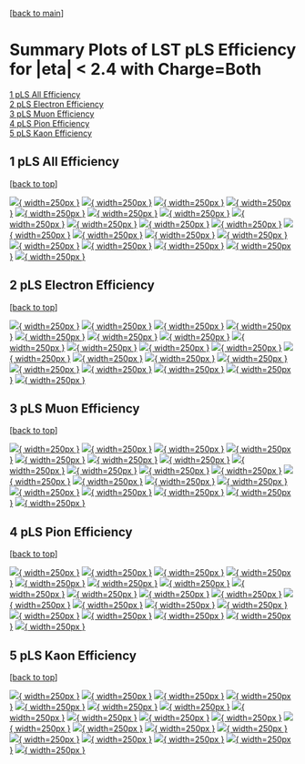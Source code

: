 [[back to main](./)]

# <a name="top"></a> Summary Plots of LST pLS Efficiency for |eta| < 2.4 with Charge=Both

[1 pLS All Efficiency](#1)<br/>[2 pLS Electron Efficiency](#2)<br/>[3 pLS Muon Efficiency](#3)<br/>[4 pLS Pion Efficiency](#4)<br/>[5 pLS Kaon Efficiency](#5)<br/>



## <a name="1"></a> 1 pLS All Efficiency

 [[back to top](#top)]

[![](../mtv/var/pLS_loweta_0_0_eff_pt.png){ width=250px }](pLS_loweta_0_0_eff_pt.html)
[![](../mtv/var/pLS_loweta_0_0_eff_ptzoom.png){ width=250px }](pLS_loweta_0_0_eff_ptzoom.html)
[![](../mtv/var/pLS_loweta_0_0_eff_ptlow.png){ width=250px }](pLS_loweta_0_0_eff_ptlow.html)
[![](../mtv/var/pLS_loweta_0_0_eff_ptlowzoom.png){ width=250px }](pLS_loweta_0_0_eff_ptlowzoom.html)
[![](../mtv/var/pLS_loweta_0_0_eff_ptmtv.png){ width=250px }](pLS_loweta_0_0_eff_ptmtv.html)
[![](../mtv/var/pLS_loweta_0_0_eff_ptmtvzoom.png){ width=250px }](pLS_loweta_0_0_eff_ptmtvzoom.html)
[![](../mtv/var/pLS_loweta_0_0_eff_eta.png){ width=250px }](pLS_loweta_0_0_eff_eta.html)
[![](../mtv/var/pLS_loweta_0_0_eff_etazoom.png){ width=250px }](pLS_loweta_0_0_eff_etazoom.html)
[![](../mtv/var/pLS_loweta_0_0_eff_etacoarse.png){ width=250px }](pLS_loweta_0_0_eff_etacoarse.html)
[![](../mtv/var/pLS_loweta_0_0_eff_etacoarsezoom.png){ width=250px }](pLS_loweta_0_0_eff_etacoarsezoom.html)
[![](../mtv/var/pLS_loweta_0_0_eff_phi.png){ width=250px }](pLS_loweta_0_0_eff_phi.html)
[![](../mtv/var/pLS_loweta_0_0_eff_phizoom.png){ width=250px }](pLS_loweta_0_0_eff_phizoom.html)
[![](../mtv/var/pLS_loweta_0_0_eff_phicoarse.png){ width=250px }](pLS_loweta_0_0_eff_phicoarse.html)
[![](../mtv/var/pLS_loweta_0_0_eff_phicoarsezoom.png){ width=250px }](pLS_loweta_0_0_eff_phicoarsezoom.html)
[![](../mtv/var/pLS_loweta_0_0_eff_dxy.png){ width=250px }](pLS_loweta_0_0_eff_dxy.html)
[![](../mtv/var/pLS_loweta_0_0_eff_dxycoarse.png){ width=250px }](pLS_loweta_0_0_eff_dxycoarse.html)
[![](../mtv/var/pLS_loweta_0_0_eff_dxycoarsezoom.png){ width=250px }](pLS_loweta_0_0_eff_dxycoarsezoom.html)
[![](../mtv/var/pLS_loweta_0_0_eff_dz.png){ width=250px }](pLS_loweta_0_0_eff_dz.html)
[![](../mtv/var/pLS_loweta_0_0_eff_dzcoarse.png){ width=250px }](pLS_loweta_0_0_eff_dzcoarse.html)
[![](../mtv/var/pLS_loweta_0_0_eff_dzcoarsezoom.png){ width=250px }](pLS_loweta_0_0_eff_dzcoarsezoom.html)


## <a name="2"></a> 2 pLS Electron Efficiency

 [[back to top](#top)]

[![](../mtv/var/pLS_loweta_11_0_eff_pt.png){ width=250px }](pLS_loweta_11_0_eff_pt.html)
[![](../mtv/var/pLS_loweta_11_0_eff_ptzoom.png){ width=250px }](pLS_loweta_11_0_eff_ptzoom.html)
[![](../mtv/var/pLS_loweta_11_0_eff_ptlow.png){ width=250px }](pLS_loweta_11_0_eff_ptlow.html)
[![](../mtv/var/pLS_loweta_11_0_eff_ptlowzoom.png){ width=250px }](pLS_loweta_11_0_eff_ptlowzoom.html)
[![](../mtv/var/pLS_loweta_11_0_eff_ptmtv.png){ width=250px }](pLS_loweta_11_0_eff_ptmtv.html)
[![](../mtv/var/pLS_loweta_11_0_eff_ptmtvzoom.png){ width=250px }](pLS_loweta_11_0_eff_ptmtvzoom.html)
[![](../mtv/var/pLS_loweta_11_0_eff_eta.png){ width=250px }](pLS_loweta_11_0_eff_eta.html)
[![](../mtv/var/pLS_loweta_11_0_eff_etazoom.png){ width=250px }](pLS_loweta_11_0_eff_etazoom.html)
[![](../mtv/var/pLS_loweta_11_0_eff_etacoarse.png){ width=250px }](pLS_loweta_11_0_eff_etacoarse.html)
[![](../mtv/var/pLS_loweta_11_0_eff_etacoarsezoom.png){ width=250px }](pLS_loweta_11_0_eff_etacoarsezoom.html)
[![](../mtv/var/pLS_loweta_11_0_eff_phi.png){ width=250px }](pLS_loweta_11_0_eff_phi.html)
[![](../mtv/var/pLS_loweta_11_0_eff_phizoom.png){ width=250px }](pLS_loweta_11_0_eff_phizoom.html)
[![](../mtv/var/pLS_loweta_11_0_eff_phicoarse.png){ width=250px }](pLS_loweta_11_0_eff_phicoarse.html)
[![](../mtv/var/pLS_loweta_11_0_eff_phicoarsezoom.png){ width=250px }](pLS_loweta_11_0_eff_phicoarsezoom.html)
[![](../mtv/var/pLS_loweta_11_0_eff_dxy.png){ width=250px }](pLS_loweta_11_0_eff_dxy.html)
[![](../mtv/var/pLS_loweta_11_0_eff_dxycoarse.png){ width=250px }](pLS_loweta_11_0_eff_dxycoarse.html)
[![](../mtv/var/pLS_loweta_11_0_eff_dxycoarsezoom.png){ width=250px }](pLS_loweta_11_0_eff_dxycoarsezoom.html)
[![](../mtv/var/pLS_loweta_11_0_eff_dz.png){ width=250px }](pLS_loweta_11_0_eff_dz.html)
[![](../mtv/var/pLS_loweta_11_0_eff_dzcoarse.png){ width=250px }](pLS_loweta_11_0_eff_dzcoarse.html)
[![](../mtv/var/pLS_loweta_11_0_eff_dzcoarsezoom.png){ width=250px }](pLS_loweta_11_0_eff_dzcoarsezoom.html)


## <a name="3"></a> 3 pLS Muon Efficiency

 [[back to top](#top)]

[![](../mtv/var/pLS_loweta_13_0_eff_pt.png){ width=250px }](pLS_loweta_13_0_eff_pt.html)
[![](../mtv/var/pLS_loweta_13_0_eff_ptzoom.png){ width=250px }](pLS_loweta_13_0_eff_ptzoom.html)
[![](../mtv/var/pLS_loweta_13_0_eff_ptlow.png){ width=250px }](pLS_loweta_13_0_eff_ptlow.html)
[![](../mtv/var/pLS_loweta_13_0_eff_ptlowzoom.png){ width=250px }](pLS_loweta_13_0_eff_ptlowzoom.html)
[![](../mtv/var/pLS_loweta_13_0_eff_ptmtv.png){ width=250px }](pLS_loweta_13_0_eff_ptmtv.html)
[![](../mtv/var/pLS_loweta_13_0_eff_ptmtvzoom.png){ width=250px }](pLS_loweta_13_0_eff_ptmtvzoom.html)
[![](../mtv/var/pLS_loweta_13_0_eff_eta.png){ width=250px }](pLS_loweta_13_0_eff_eta.html)
[![](../mtv/var/pLS_loweta_13_0_eff_etazoom.png){ width=250px }](pLS_loweta_13_0_eff_etazoom.html)
[![](../mtv/var/pLS_loweta_13_0_eff_etacoarse.png){ width=250px }](pLS_loweta_13_0_eff_etacoarse.html)
[![](../mtv/var/pLS_loweta_13_0_eff_etacoarsezoom.png){ width=250px }](pLS_loweta_13_0_eff_etacoarsezoom.html)
[![](../mtv/var/pLS_loweta_13_0_eff_phi.png){ width=250px }](pLS_loweta_13_0_eff_phi.html)
[![](../mtv/var/pLS_loweta_13_0_eff_phizoom.png){ width=250px }](pLS_loweta_13_0_eff_phizoom.html)
[![](../mtv/var/pLS_loweta_13_0_eff_phicoarse.png){ width=250px }](pLS_loweta_13_0_eff_phicoarse.html)
[![](../mtv/var/pLS_loweta_13_0_eff_phicoarsezoom.png){ width=250px }](pLS_loweta_13_0_eff_phicoarsezoom.html)
[![](../mtv/var/pLS_loweta_13_0_eff_dxy.png){ width=250px }](pLS_loweta_13_0_eff_dxy.html)
[![](../mtv/var/pLS_loweta_13_0_eff_dxycoarse.png){ width=250px }](pLS_loweta_13_0_eff_dxycoarse.html)
[![](../mtv/var/pLS_loweta_13_0_eff_dxycoarsezoom.png){ width=250px }](pLS_loweta_13_0_eff_dxycoarsezoom.html)
[![](../mtv/var/pLS_loweta_13_0_eff_dz.png){ width=250px }](pLS_loweta_13_0_eff_dz.html)
[![](../mtv/var/pLS_loweta_13_0_eff_dzcoarse.png){ width=250px }](pLS_loweta_13_0_eff_dzcoarse.html)
[![](../mtv/var/pLS_loweta_13_0_eff_dzcoarsezoom.png){ width=250px }](pLS_loweta_13_0_eff_dzcoarsezoom.html)


## <a name="4"></a> 4 pLS Pion Efficiency

 [[back to top](#top)]

[![](../mtv/var/pLS_loweta_211_0_eff_pt.png){ width=250px }](pLS_loweta_211_0_eff_pt.html)
[![](../mtv/var/pLS_loweta_211_0_eff_ptzoom.png){ width=250px }](pLS_loweta_211_0_eff_ptzoom.html)
[![](../mtv/var/pLS_loweta_211_0_eff_ptlow.png){ width=250px }](pLS_loweta_211_0_eff_ptlow.html)
[![](../mtv/var/pLS_loweta_211_0_eff_ptlowzoom.png){ width=250px }](pLS_loweta_211_0_eff_ptlowzoom.html)
[![](../mtv/var/pLS_loweta_211_0_eff_ptmtv.png){ width=250px }](pLS_loweta_211_0_eff_ptmtv.html)
[![](../mtv/var/pLS_loweta_211_0_eff_ptmtvzoom.png){ width=250px }](pLS_loweta_211_0_eff_ptmtvzoom.html)
[![](../mtv/var/pLS_loweta_211_0_eff_eta.png){ width=250px }](pLS_loweta_211_0_eff_eta.html)
[![](../mtv/var/pLS_loweta_211_0_eff_etazoom.png){ width=250px }](pLS_loweta_211_0_eff_etazoom.html)
[![](../mtv/var/pLS_loweta_211_0_eff_etacoarse.png){ width=250px }](pLS_loweta_211_0_eff_etacoarse.html)
[![](../mtv/var/pLS_loweta_211_0_eff_etacoarsezoom.png){ width=250px }](pLS_loweta_211_0_eff_etacoarsezoom.html)
[![](../mtv/var/pLS_loweta_211_0_eff_phi.png){ width=250px }](pLS_loweta_211_0_eff_phi.html)
[![](../mtv/var/pLS_loweta_211_0_eff_phizoom.png){ width=250px }](pLS_loweta_211_0_eff_phizoom.html)
[![](../mtv/var/pLS_loweta_211_0_eff_phicoarse.png){ width=250px }](pLS_loweta_211_0_eff_phicoarse.html)
[![](../mtv/var/pLS_loweta_211_0_eff_phicoarsezoom.png){ width=250px }](pLS_loweta_211_0_eff_phicoarsezoom.html)
[![](../mtv/var/pLS_loweta_211_0_eff_dxy.png){ width=250px }](pLS_loweta_211_0_eff_dxy.html)
[![](../mtv/var/pLS_loweta_211_0_eff_dxycoarse.png){ width=250px }](pLS_loweta_211_0_eff_dxycoarse.html)
[![](../mtv/var/pLS_loweta_211_0_eff_dxycoarsezoom.png){ width=250px }](pLS_loweta_211_0_eff_dxycoarsezoom.html)
[![](../mtv/var/pLS_loweta_211_0_eff_dz.png){ width=250px }](pLS_loweta_211_0_eff_dz.html)
[![](../mtv/var/pLS_loweta_211_0_eff_dzcoarse.png){ width=250px }](pLS_loweta_211_0_eff_dzcoarse.html)
[![](../mtv/var/pLS_loweta_211_0_eff_dzcoarsezoom.png){ width=250px }](pLS_loweta_211_0_eff_dzcoarsezoom.html)


## <a name="5"></a> 5 pLS Kaon Efficiency

 [[back to top](#top)]

[![](../mtv/var/pLS_loweta_321_0_eff_pt.png){ width=250px }](pLS_loweta_321_0_eff_pt.html)
[![](../mtv/var/pLS_loweta_321_0_eff_ptzoom.png){ width=250px }](pLS_loweta_321_0_eff_ptzoom.html)
[![](../mtv/var/pLS_loweta_321_0_eff_ptlow.png){ width=250px }](pLS_loweta_321_0_eff_ptlow.html)
[![](../mtv/var/pLS_loweta_321_0_eff_ptlowzoom.png){ width=250px }](pLS_loweta_321_0_eff_ptlowzoom.html)
[![](../mtv/var/pLS_loweta_321_0_eff_ptmtv.png){ width=250px }](pLS_loweta_321_0_eff_ptmtv.html)
[![](../mtv/var/pLS_loweta_321_0_eff_ptmtvzoom.png){ width=250px }](pLS_loweta_321_0_eff_ptmtvzoom.html)
[![](../mtv/var/pLS_loweta_321_0_eff_eta.png){ width=250px }](pLS_loweta_321_0_eff_eta.html)
[![](../mtv/var/pLS_loweta_321_0_eff_etazoom.png){ width=250px }](pLS_loweta_321_0_eff_etazoom.html)
[![](../mtv/var/pLS_loweta_321_0_eff_etacoarse.png){ width=250px }](pLS_loweta_321_0_eff_etacoarse.html)
[![](../mtv/var/pLS_loweta_321_0_eff_etacoarsezoom.png){ width=250px }](pLS_loweta_321_0_eff_etacoarsezoom.html)
[![](../mtv/var/pLS_loweta_321_0_eff_phi.png){ width=250px }](pLS_loweta_321_0_eff_phi.html)
[![](../mtv/var/pLS_loweta_321_0_eff_phizoom.png){ width=250px }](pLS_loweta_321_0_eff_phizoom.html)
[![](../mtv/var/pLS_loweta_321_0_eff_phicoarse.png){ width=250px }](pLS_loweta_321_0_eff_phicoarse.html)
[![](../mtv/var/pLS_loweta_321_0_eff_phicoarsezoom.png){ width=250px }](pLS_loweta_321_0_eff_phicoarsezoom.html)
[![](../mtv/var/pLS_loweta_321_0_eff_dxy.png){ width=250px }](pLS_loweta_321_0_eff_dxy.html)
[![](../mtv/var/pLS_loweta_321_0_eff_dxycoarse.png){ width=250px }](pLS_loweta_321_0_eff_dxycoarse.html)
[![](../mtv/var/pLS_loweta_321_0_eff_dxycoarsezoom.png){ width=250px }](pLS_loweta_321_0_eff_dxycoarsezoom.html)
[![](../mtv/var/pLS_loweta_321_0_eff_dz.png){ width=250px }](pLS_loweta_321_0_eff_dz.html)
[![](../mtv/var/pLS_loweta_321_0_eff_dzcoarse.png){ width=250px }](pLS_loweta_321_0_eff_dzcoarse.html)
[![](../mtv/var/pLS_loweta_321_0_eff_dzcoarsezoom.png){ width=250px }](pLS_loweta_321_0_eff_dzcoarsezoom.html)
